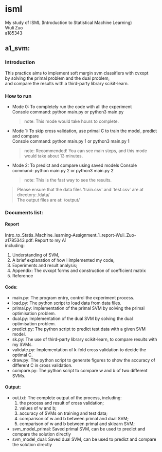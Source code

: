 # isml
My study of ISML (Introduction to Statistical Machine Learning)  
Wuli Zuo  
a185343  

## a1_svm:

### Introduction

This practice aims to implement soft margin svm classifiers with cvxopt  
by solving the primal problem and the dual problem,  
and compare the results with a third-party library scikit-learn.

### How to run 
* Mode 0: To completely run the code with all the experiment  
Console command: python main.py or python3 main.py  
    >note: This mode would take hours to complete.  
* Mode 1: To skip cross validation, use primal C to train the model, predict and compare  
Console command: python main.py 1 or python3 main.py 1  
    >note: Recommended! You can see main steps, and this mode would take about 13 minutes.    
* Mode 2: To predict and compare using saved models 
Console command: python main.py 2 or python3 main.py 2  
    >note: This is the fast way to see the results.  
> Please ensure that the data files 'train.csv' and 'test.csv' are at directory: /data/  
> The output files are at: /output/

### Documents list:

#### Report
Intro_to_Statis_Machine_learning-Assignment_1_report-Wuli_Zuo-a1785343.pdf:  Report to my A1  
including:  
1. Understanding of SVM,  
2. A brief explanation of how I implemented my code,  
3. Experiments and result analysis;  
4. Appendix: The cvxopt forms and construction of coefficient matrix
5. Reference

#### Code:
* main.py: The program entry, control the experiment process.  
* load.py: The python script to load data from data files.  
* primal.py: Implementation of the primal SVM by solving the primal optimisation problem.  
* dual.py: Implementation of the dual SVM by solving the dual optimisation problem.  
* predict.py: The python script to predict test data with a given SVM model.  
* sk.py: The use of third-party library scikit-learn, to compare results with my SVMs.  
* validate.py: Implementation of k-fold cross validation to decide the optimal C.  
* draw.py: The python script to generate figures to show the accuracy of different C in cross validation.  
* compare.py: The python script to compare w and b of two different SVMs.  

#### Output:
* out.txt: The complete output of the process, including:  
    1. the process and result of cross validation;      
    2. values of w and b;  
    3. accuracy of SVMs on training and test data; 
    4. comparison of w and b between primal and dual SVM;
    5. comparison of w and b between primal and sklearn SVM;
* svm_model_primal: Saved primal SVM, can be used to predict and compare the solution directly
* svm_model_dual: Saved dual SVM, can be used to predict and compare the solution directly
